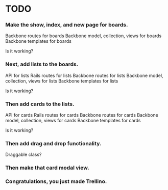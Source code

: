 # TODO


### Make the show, index, and new page for boards.
<!-- API for boards -->
<!-- Rails routes for boards -->
Backbone routes for boards
Backbone model, collection, views for boards
Backbone templates for boards

Is it working?


### Next, add lists to the boards.
API for lists
Rails routes for lists
Backbone routes for lists
Backbone model, collection, views for lists
Backbone templates for lists

Is it working?


### Then add cards to the lists.
API for cards
Rails routes for cards
Backbone routes for cards
Backbone model, collection, views for cards
Backbone templates for cards

Is it working?



### Then add drag and drop functionality.
Draggable class?


### Then make that card modal view.



### Congratulations, you just made Trellino.
